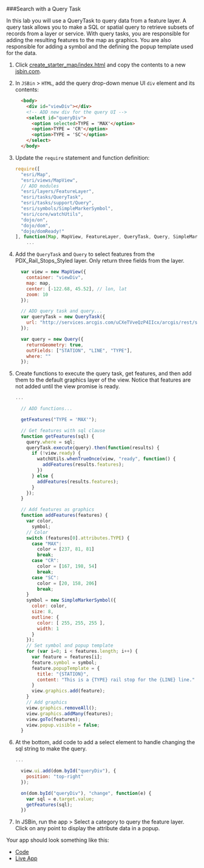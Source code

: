 ###Search with a Query Task

In this lab you will use a QueryTask to query data from a feature layer. A query task allows you to make a SQL or spatial query to retrieve subsets of records from a layer or service. With query tasks, you are responsible for adding the resulting features to the map as graphics. You are also responsible for adding a symbol and the defining the popup template used for the data.

1. Click [create_starter_map/index.html](../create_starter_map/index.html) and copy the contents to a new [jsbin.com](http://jsbin.com).

2. In `JSBin` > `HTML`, add the query drop-down menue UI `div` element and its contents:

    ```html
      <body>
        <div id="viewDiv"></div>
        <!-- ADD new div for the query UI -->
        <select id="queryDiv">
          <option selected>TYPE = 'MAX'</option>
          <option>TYPE = 'CR'</option>
          <option>TYPE = 'SC'</option>
        </select>
      </body>
    ```

3. Update the `require` statement and function definition:

    ```javascript
    require([
      "esri/Map",
      "esri/views/MapView",
      // ADD modules
      "esri/layers/FeatureLayer",
      "esri/tasks/QueryTask",
      "esri/tasks/support/Query",
      "esri/symbols/SimpleMarkerSymbol",
      "esri/core/watchUtils",
      "dojo/on",
      "dojo/dom",
      "dojo/domReady!"
    ], function(Map, MapView, FeatureLayer, QueryTask, Query, SimpleMarkerSymbol, watchUtils, on, dom) { // ADD references
        ...
    ```

4. Add the `QueryTask` and `Query` to select features from the PDX_Rail_Stops_Styled layer. Only return three fields from the layer.

    ```javascript
      var view = new MapView({
        container: "viewDiv",
        map: map,
        center: [-122.68, 45.52], // lon, lat
        zoom: 10
      });

      // ADD query task and query...
      var queryTask = new QueryTask({
        url: "http://services.arcgis.com/uCXeTVveQzP4IIcx/arcgis/rest/services/PDX_Rail_Stops_Styled/FeatureServer/0"
      });

      var query = new Query({
        returnGeometry: true,
        outFields: ["STATION", "LINE", "TYPE"],
        where: ""
      });
    ```

5. Create functions to execute the query task, get features, and then add them to the default graphics layer of the view. Notice that features are not added until the view promise is ready.

    ```javascript
    ...

      // ADD functions...
    
      getFeatures("TYPE = 'MAX'");

      // Get features with sql clause
      function getFeatures(sql) {
        query.where = sql;
        queryTask.execute(query).then(function(results) {
          if (!view.ready) {
            watchUtils.whenTrueOnce(view, "ready", function() {
              addFeatures(results.features);
            })
          } else {
            addFeatures(results.features);
          }
        });
      }

      // Add features as graphics
      function addFeatures(features) {
        var color,
          symbol;
        // Color
        switch (features[0].attributes.TYPE) {
          case "MAX":
            color = [237, 81, 81]
            break;
          case "CR":
            color = [167, 198, 54]
            break;
          case "SC":
            color = [20, 158, 206]
            break;
        }
        symbol = new SimpleMarkerSymbol({
          color: color,
          size: 8,
          outline: {
            color: [ 255, 255, 255 ],
            width: 1
          }
        });
        // Set symbol and popup template
        for (var i=0; i < features.length; i++) {
          var feature = features[i];
          feature.symbol = symbol;
          feature.popupTemplate = {
            title: "{STATION}",
            content: "This is a {TYPE} rail stop for the {LINE} line."
          }
          view.graphics.add(feature);
        }
        // Add graphics
        view.graphics.removeAll();
        view.graphics.addMany(features);
        view.goTo(features);
        view.popup.visible = false;
      }
    ```

6. At the bottom, add code to add a select element to handle changing the sql string to make the query.

    ```javascript
    ...

      view.ui.add(dom.byId("queryDiv"), {
        position: "top-right"
      });

      on(dom.byId("queryDiv"), "change", function(e) {
        var sql = e.target.value;
        getFeatures(sql);
      })

    ```

7. In JSBin, run the app > Select a category to query the feature layer. Click on any point to display the attribute data in a popup.

Your app should look something like this:
* [Code](index.html)
* [Live App](http://esri.github.io/geodev-hackerlabs/develop/jsapi/search_with_query_task/index.html)
